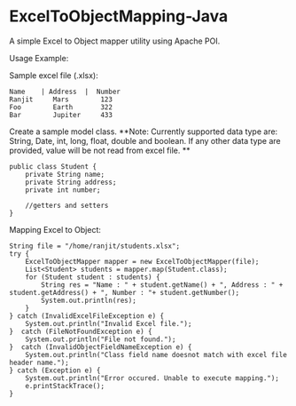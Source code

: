 # ExcelToObjectMapping-Java
A simple Excel to Object mapper utility using Apache POI.

Usage Example:

Sample excel file (.xlsx):
```
Name    | Address  |  Number
Ranjit     Mars        123
Foo        Earth       322
Bar        Jupiter     433
```

Create a sample model class.
**Note: Currently supported data type are: String, Date, int, long, float, double and boolean. If any other data type are provided, value will be not read from excel file. **
```
public class Student {
    private String name;
    private String address;
    private int number;
    
    //getters and setters
}
```
Mapping Excel to Object:
```
String file = "/home/ranjit/students.xlsx";
try {
    ExcelToObjectMapper mapper = new ExcelToObjectMapper(file);
    List<Student> students = mapper.map(Student.class);
    for (Student student : students) {
        String res = "Name : " + student.getName() + ", Address : " + student.getAddress() + ", Number : "+ student.getNumber();
        System.out.println(res);
    }
} catch (InvalidExcelFileException e) {
    System.out.println("Invalid Excel file.");
}  catch (FileNotFoundException e) {
    System.out.println("File not found.");
}  catch (InvalidObjectFieldNameException e) {
    System.out.println("Class field name doesnot match with excel file header name.");
} catch (Exception e) {
    System.out.println("Error occured. Unable to execute mapping.");
    e.printStackTrace();
}
```

